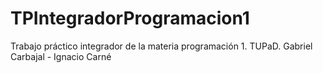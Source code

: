 # TPIntegradorProgramacion1
Trabajo práctico integrador de la materia programación 1. TUPaD. Gabriel Carbajal - Ignacio Carné
